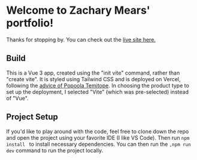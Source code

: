 # Welcome to Zachary Mears' portfolio!
Thanks for stopping by.  You can check out the [live site here.](https://portfolio-six-flame-29.vercel.app/)



## Build

This is a Vue 3 app, created using the "init vite" command, rather than "create vite".  It is styled using Tailwind CSS and is deployed on Vercel, following the [advice of Popoola Temitope](https://blog.logrocket.com/top-services-deploy-vue-app-free/).  In choosing the product type to set up the deployment, I selected "Vite" (which was pre-selected) instead of "Vue". 

## Project Setup

If you'd like to play around with the code, feel free to clone down the repo and open the project using your favorite IDE (I like VS Code).  Then run ```npm install ``` to install necessary dependencies.  You can then run the ```,npm run dev``` command to run the project locally.
